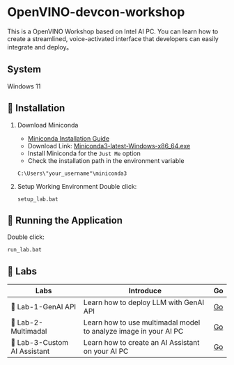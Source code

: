 # OpenVINO-devcon-workshop

This is a OpenVINO Workshop based on Intel AI PC. You can learn how to create a streamlined, voice-activated interface that developers can easily integrate and deploy。

## System 

Windows 11

## 📖 Installation

1. Download Miniconda

   - [Miniconda Installation Guide](https://docs.anaconda.com/free/miniconda/)  
   - Download Link: [Miniconda3-latest-Windows-x86_64.exe](https://repo.anaconda.com/miniconda/Miniconda3-latest-Windows-x86_64.exe)  
   - Install Miniconda for the `Just Me` option  
   - Check the installation path in the environment variable  
   ```
   C:\Users\"your_username"\miniconda3
   ```

2. Setup Working Environment
   Double click:
   ```
   setup_lab.bat
   ```

## 🏃 Running the Application
   Double click:
   ```
   run_lab.bat
   ```

## 🧪 Labs

| Labs    | Introduce | Go |
| -------- | ------- |  ------- |
| 🚀 Lab-1-GenAI API  | Learn how to deploy LLM with GenAI API    |  [Go](./lab1-genai_api.ipynb)    |
| 🚀 Lab-2-Multimadal  | Learn how to use multimadal model to analyze image in your AI PC     |  [Go](./lab2-multimadal.ipynb)    |
| 🚀 Lab-3-Custom AI Assistant  | Learn how to create an AI Assistant on your AI PC    |  [Go](./lab3-custom_ai_assistant.ipynb)    |